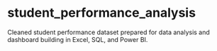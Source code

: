 # student_performance_analysis
Cleaned student performance dataset prepared for data analysis and dashboard building in Excel, SQL, and Power BI.
